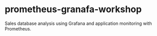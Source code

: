 # prometheus-granafa-workshop
Sales database analysis using Grafana and application monitoring with Prometheus.
